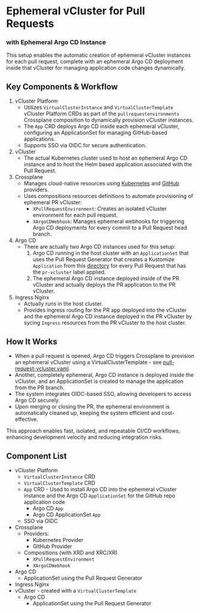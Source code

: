 # Ephemeral vCluster for Pull Requests
### with Ephemeral Argo CD Instance 

This setup enables the automatic creation of ephemeral vCluster instances for each pull request, complete with an ephemeral Argo CD deployment inside that vCluster for managing application code changes dynamically.

## Key Components & Workflow
1. vCluster Platform
   - Utilizes `VirtualClusterInstance` and `VirtualClusterTemplate` vCluster Platform CRDs as part of the `pullrequestenvironments` Crossplane composition to dynamically provision vCluster instances.
   - The `App` CRD deploys Argo CD inside each ephemeral vCluster, configuring an ApplicationSet for managing GitHub-based applications.
   - Supports SSO via OIDC for secure authentication.
2. vCluster
   - The actual Kubernetes cluster used to host an ephemeral Argo CD instance and to host the Helm based application associated with the Pull Request.
3. Crossplane
   - Manages cloud-native resources using [Kubernetes](https://github.com/loft-demos/loft-demo-base/tree/main/vcluster-platform-demo-generator/crossplane/provider-kubernetes) and [GitHub](https://github.com/loft-demos/loft-demo-base/tree/main/vcluster-platform-demo-generator/crossplane/provider-github) providers.
   - Uses compositions resources definitions to automate provisioning of ephemeral PR vCluster:
     - `XPullRequestEnvironment`: Creates an isolated vCluster environment for each pull request.
     - `XArgoCDWebhook`: Manages ephemeral webhooks for triggering Argo CD deployments for every commit to a Pull Request head branch.
4. Argo CD
   - There are actually two Argo CD instances used for this setup:
      1. Argo CD running in the host cluster with an `ApplicationSet` that uses the Pull Request Generator that creates a Kustomize `Application` from this [directory](../../../kustomize-pr) for every Pull Request that has the `pr-vcluster` label applied.
      2. The ephemeral Argo CD instance deployed inside of the PR vCluster and actually deploys the PR application to the PR vCluster.
5. Ingress Nginx
   - Actually runs in the host cluster.
   - Provides ingress routing for the PR app deployed into the vCluster and the ephemeral Argo CD instance deployed in the PR vCluster by sycing `Ingress` resources from the PR vCluster to the host cluster.

## How It Works
- When a pull request is opened, Argo CD triggers Crossplane to provision an ephemeral vCluster using a VirtualClusterTemplate - see [pull-request-vcluster.yaml](../../virtual-cluster-templates/pull-request-vcluster.yaml).
- Another, completely ephemeral, Argo CD instance is deployed inside the vCluster, and an ApplicationSet is created to manage the application from the PR branch.
- The system integrates OIDC-based SSO, allowing developers to access Argo CD securely.
- Upon merging or closing the PR, the ephemeral environment is automatically cleaned up, keeping the system efficient and cost-effective.

This approach enables fast, isolated, and repeatable CI/CD workflows, enhancing development velocity and reducing integration risks.

## Component List

- vCluster Platform
  - `VirtualClusterInstance` CRD
  - `VirtualClusterTemplate` CRD
  - `App` CRD - Used to install Argo CD into the ephemeral vCluster instance and the Argo CD `ApplicationSet` for the GitHub repo application code
    - Argo CD `App`
    - Argo CD ApplicationSet `App`
  - SSO via OIDC
- Crossplane
  - Providers:
    - Kubernetes Provider
    - GitHub Provider
  - Compositions (with XRD and XRC/XR)
    - `XPullRequestEnvironment`
    - `XArgoCDWebhook`
- Argo CD
  - ApplicationSet using the Pull Request Generator 
- Ingress Nginx
- vCluster - created with a `VirtualClusterTemplate`
  - Argo CD
    - ApplicationSet using the Pull Request Generator
